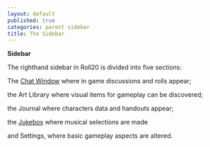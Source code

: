 ```yaml
---
layout: default
published: true
categories: parent sidebar
title: The Sidebar
---
```


__Sidebar__

The righthand sidebar in Roll20 is divided into five sections:

The [Chat Window](/sidebar-text-chat/) where in game discussions and rolls appear;

the Art Library where visual items for gameplay can be discovered;

the Journal where characters data and handouts appear;

the [Jukebox](/sidebar-jukebox/) where musical selections are made

and Settings, where basic gameplay aspects are altered.